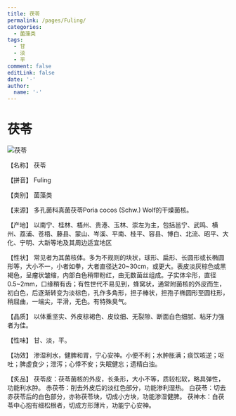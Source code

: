 ```yaml
---
title: 茯苓
permalink: /pages/Fuling/
categories: 
  - 菌藻类
tags: 
  - 甘
  - 淡
  - 平
comment: false
editLink: false
date: '·'
author: 
  name: '·'
---
```

# 茯苓

![茯苓](https://sys01.lib.hkbu.edu.hk/cmed/mmid/images/B00330.jpg)

<!-- more -->
【名称】	茯苓	

【拼音】	Fuling

【类别】	菌藻类

【来源】	多孔菌科真菌茯苓Poria cocos (Schw.) Wolf的干燥菌核。

【产地】	以南宁、桂林、梧州、贵港、玉林、崇左为主，包括邕宁、武鸣、横州、荔浦、苍梧、藤县、蒙山、岑溪、平南、桂平、容县、博白、北流、昭平、大化、宁明、大新等地及其周边适宜地区

【性状】	常见者为其菌核体。多为不规则的块状，球形、扁形、长圆形或长椭圆形等，大小不一，小者如拳，大者直径达20~30cm，或更大。表皮淡灰棕色或黑褐色，呈瘤状皱缩，内部白色稍带粉红，由无数菌丝组成。子实体伞形，直径0.5~2mm，口缘稍有齿；有性世代不易见到，蜂窝状，通常附菌核的外皮而生，初白色，后逐渐转变为淡棕色，孔作多角形，担子棒状，担孢子椭圆形至圆柱形，稍屈曲，一端尖，平滑，无色。有特殊臭气。

【品质】	以体重坚实、外皮棕褐色、皮纹细、无裂隙、断面白色细腻、粘牙力强者为佳。

【性味】	甘、淡，平。

【功效】	渗湿利水，健脾和胃，宁心安神。小便不利；水肿胀满；痰饮咳逆；呕吐；脾虚食少；泄泻；心悸不安；失眠健忘；遗精白浊。

【炙品】	茯苓皮：茯苓菌核的外皮，长条形，大小不等，质较松软，略具弹性，功能利水肿。
赤茯苓：削去外皮后的淡红色部分，功能渗利湿热。
白茯苓：切去赤茯苓后的白色部分，亦称茯苓块，切成小方块，功能渗湿健脾。
茯神木：白茯苓中心抱有细松根者，切成方形薄片，功能宁心安神。